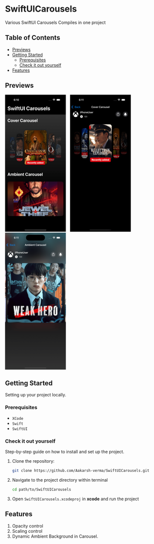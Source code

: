 # SwiftUICarousels

Various SwiftUI Carousels Compiles in one project

## Table of Contents

- [Previews](#previews)
- [Getting Started](#getting-started)
  - [Prerequisites](#prerequisites)
  - [Check it out yourself](#check-it-out-yourself)
- [Features](#features)

## Previews

<p align="left">
  <img src="Assets/home.png" alt="Home" width="200" height="450" style="margin-right: 10px;">
  <img src="Assets/cover.png" alt="Cover" width="200" height="450" style="margin-right: 10px;">
  <img src="Assets/ambient.png" alt="Ambient" width="200" height="450">
</p>


## Getting Started

Setting up your project locally.

### Prerequisites

- `XCode`
- `Swift`
- `SwiftUI`

### Check it out yourself

Step-by-step guide on how to install and set up the project.

1. Clone the repository:

   ```bash
   git clone https://github.com/Aakarsh-verma/SwiftUICarousels.git
   ```

2. Navigate to the project directory within terminal

   ```bash
   cd path/to/SwiftUICarousels
   ```

4. Open `SwiftUICarousels.xcodeproj` in **xcode** and run the project

## Features

1. Opacity control
2. Scaling control
3. Dynamic Ambient Background in Carousel. 
